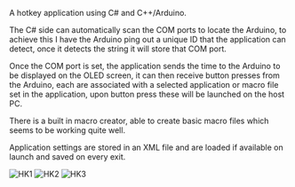 A hotkey application using C# and C++/Arduino.

The C# side can automatically scan the COM ports to locate the Arduino, to achieve this I have the Arduino ping out a unique ID that the application can detect,
once it detects the string it will store that COM port.

Once the COM port is set, the application sends the time to the Arduino to be displayed on the OLED screen, it can then receive button presses from the Arduino,
each are associated with a selected application or macro file set in the application, upon button press these will be launched on the host PC.

There is a built in macro creator, able to create basic macro files which seems to be working quite well.

Application settings are stored in an XML file and are loaded if available on launch and saved on every exit.


![HK1](https://github.com/aaronalam1987/Hotkeys/assets/46248931/3bd26ef2-938a-4b10-8717-a97440ad7275)
![HK2](https://github.com/aaronalam1987/Hotkeys/assets/46248931/a7ad31c9-57ee-4c58-836c-d37b1d032cc5)
![HK3](https://github.com/aaronalam1987/Hotkeys/assets/46248931/d7ec71fe-7d38-4c19-a1a8-a52c21c2d8b3)
